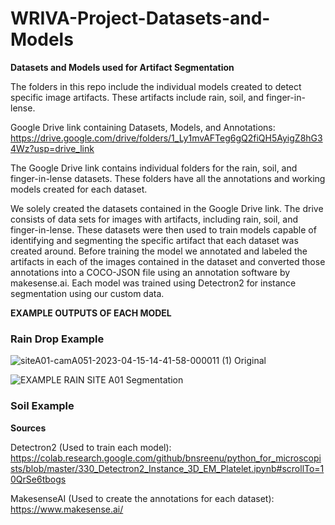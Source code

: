 # WRIVA-Project-Datasets-and-Models
****Datasets and Models used for Artifact Segmentation****

The folders in this repo include the individual models created to detect specific image artifacts. These artifacts include rain, soil, and finger-in-lense.

Google Drive link containing Datasets, Models, and Annotations: https://drive.google.com/drive/folders/1_Ly1mvAFTeg6gQ2fiQH5AyigZ8hG34Wz?usp=drive_link

The Google Drive link contains individual folders for the rain, soil, and finger-in-lense datasets. These folders have all the annotations and working models created for each dataset.

We solely created the datasets contained in the Google Drive link. The drive consists of data sets for images with artifacts, including rain, soil, and finger-in-lense. These datasets were then used to train models capable of identifying and segmenting the specific artifact that each dataset was created around. Before training the model we annotated and labeled the artifacts in each of the images contained in the dataset and converted those annotations into a COCO-JSON file using an annotation software by makesense.ai. Each model was trained using Detectron2 for instance segmentation using our custom data.

**EXAMPLE OUTPUTS OF EACH MODEL**

### Rain Drop Example

![siteA01-camA051-2023-04-15-14-41-58-000011 (1)](https://github.com/user-attachments/assets/705ba95c-dc16-41de-a3e0-905c99ac0ec5)
Original

![EXAMPLE RAIN SITE A01](https://github.com/user-attachments/assets/ebde985a-84d7-4ea1-bc16-c9f6a4ceed8f)
Segmentation

### Soil Example


**Sources**

Detectron2 (Used to train each model): https://colab.research.google.com/github/bnsreenu/python_for_microscopists/blob/master/330_Detectron2_Instance_3D_EM_Platelet.ipynb#scrollTo=10QrSe6tbogs

MakesenseAI (Used to create the annotations for each dataset): https://www.makesense.ai/
